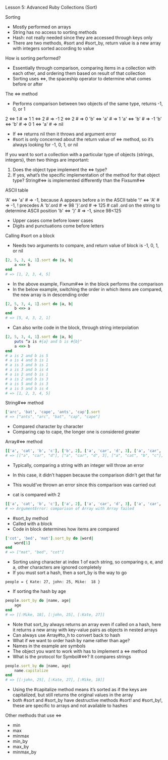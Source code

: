 Lesson 5: Advanced Ruby Collections (Sort)

Sorting
* Mostly performed on arrays
* String has no access to sorting methods
* Hash: not really needed since they are accessed through keys only
* There are two methods, #sort and #sort_by, return value is a new array with integers sorted according to value

How is sorting performed?
* Essentially through comparison, comparing items in a collection with each other, and ordering them based on result of that collection
* Sorting uses <=>, the spaceship operator to determine what comes before or after

The <=> method    
* Performs comparison between two objects of the same type, returns -1, 0, or 1

2 <=> 1 # => 1
1 <=> 2 # => -1
2 <=> 2 # => 0
'b' <=> 'a' # => 1
'a' <=> 'b' # => -1
'b' <=> 'b' # => 0
1 <=> 'a' # => nil

* If <=> returns nil then it throws and argument error
* #sort is only concerned about the return value of <=> method, so it’s always looking for -1, 0, 1, or nil

If you want to sort a collection with a particular type of objects (strings, integers), then two things are important:
1. Does the object type implement the <=> type?
2. If yes, what’s the specific implementation of the method for that object type? String#<=> is implemented differently than the Fixsum#<=>

ASCII table

'A' <=> 'a' # => -1, because A appears before a in the ASCII table
'!' <=> 'A' # => -1, ! precedes A
'b'.ord # => 98
'}'.ord # => 125 # call .ord on the string to determine ASCII position
'b' <=> '}' # => -1, since 98<125

* Upper cases come before lower cases
* Digits and punctuations come before letters

Calling #sort on a block

* Needs two arguments to compare, and return value of block is -1, 0, 1, or nil
```ruby
[2, 5, 3, 4, 1].sort do |a, b| 
    a <=> b 
end
# => [1, 2, 3, 4, 5]
```

* In the above example, Fixnum#<=> in the block performs the comparison
* In the below example, switching the order in which items are compared, the new array is in descending order

```ruby
[2, 5, 3, 4, 1].sort do |a, b| 
    b <=> a
end
# => [5, 4, 3, 2, 1]
```

* Can also write code in the block, through string interpolation
```ruby
[2, 5, 3, 4, 1].sort do |a, b| 
    puts “a is #{a} and b is #{b}"
    a <=> b 
end
# a is 2 and b is 5
# a is 4 and b is 1
# a is 3 and b is 1
# a is 3 and b is 4
# a is 2 and b is 1
# a is 2 and b is 3
# a is 5 and b is 3
# a is 5 and b is 4
# => [1, 2, 3, 4, 5]
```
String#<=> method
```ruby
['arc', 'bat', 'cape', 'ants', 'cap'].sort
# => ["ants", "arc", "bat", "cap", "cape"]
```
* Compared character by character
* Comparing cap to cape, the longer one is considered greater

Array#<=> method
```ruby
[['a', 'cat', 'b', 'c'], ['b', 2], ['a', 'car', 'd', 3], ['a', 'car', 'd']].sort
# => [["a", "car", "d"], ["a", "car", "d", 3], ["a", "cat", "b", "c"], ["b", 2]]
```
* Typically, comparing a string with an integer will throw an error
* In this case, it didn’t happen because the comparison didn’t get that far

* This would’ve thrown an error since this comparison was carried out
* cat is compared with 2

```ruby
[['a', 'cat', 'b', 'c'], ['a', 2], ['a', 'car', 'd', 3], ['a', 'car', 'd']].sort 
# => ArgumentError: comparison of Array with Array failed
```

* #sort_by method
* Called with a block
* Code in block determines how items are compared

```ruby
['cot', 'bed', 'mat'].sort_by do |word| 
    word[1]
end
# => ["mat", "bed", "cot"]
```

* Sorting using character at index 1 of each string, so comparing o, e, and a, other characters are ignored completely
* If you must sort a hash, then a sort_by is the way to go

`people = { Kate: 27, john: 25, Mike:  18 }`

* If sorting the hash by age
```ruby
people.sort_by do |name, age| 
    age 
end
# => [[:Mike, 18], [:john, 25], [:Kate, 27]]
```

* Note that sort_by always returns an array even if called on a hash, here it returns a new array with key-value pairs as objects in nested arrays
* Can always use Array#to_h to convert back to hash
* What if we want to order hash by name rather than age?
* Names in the example are symbols
* The object you want to work with has to implement a <=> method
* What is the protocol for Symbol#<=>? It compares strings

```ruby
people.sort_by do |name, age| 
    name.capitalize
end
# => [[:john, 25], [:Kate, 27], [:Mike, 18]]
```

* Using the #capitalize method means it’s sorted as if the keys are capitalized, but still returns the original values in the array
* both #sort and #sort_by have destructive methods #sort! and #sort_by!, these are specific to arrays and not available to hashes

Other methods that use <=>
* min
* max
* minmax
* min_by
* max_by
* minmax_by

